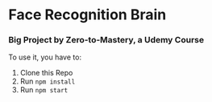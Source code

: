 # Face Recognition Brain
### Big Project by Zero-to-Mastery, a Udemy Course

To use it, you have to:
1. Clone this Repo
2. Run `npm install`
3. Run `npm start`
